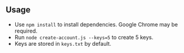 ## Usage
- Use `npm install` to install dependencies. Google Chrome may be required.
- Run `node create-account.js --keys=5` to create 5 keys.
- Keys are stored in `keys.txt` by default.
